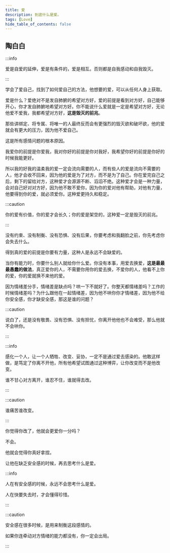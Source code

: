 ```yaml
---
title: 爱
description: 到底什么是爱。
tags: [Love]
hide_table_of_contents: false
---
```


## 陶白白

:::info

爱是自爱的延伸，爱是有条件的，爱是相互。否则都是自我感动和自我毁灭。

:::

学会了爱自己，找到了如何爱自己的方法，他想要的爱，可以从任何人身上获取。

爱是什么？爱绝对不是发自肺腑的希望对方好，爱的前提是看到对方好，自己能够开心，你才发自肺腑地希望对方好。你不能说什么爱就是一定是希望对方好，无论他爱不爱我，我都希望对方好，**这是毁灭的前兆**。

那些讲绑定、将专属、将唯一的人最终反而会有更强烈的毁灭欲和破坏欲，他的爱就会有更大的压力，因为他不爱自己。

这是所有感情问题的根本原因。

我爱你的前提是你爱我，我对你好的前提是你对我好，我希望你好的前提是你好的时候我能更好。

所以我的好我的温柔我的爱一定会流向需要的人，而有些人的爱是流向不需要的人，他才会收不回来，因为他的爱是为了对方，而不是为了自己。你在爱完自己之后，剩下的留给对方，这种爱才会源源不断、滔滔不绝。这种爱才会是一种力量，会对自己好对对方好，因为他不敢不爱你，因为你的爱对他有帮助，对他有力量，他要得到你的爱，就必须爱你。这种爱更持久和稳定。

:::caution

你的爱有价值，你的爱才会长久；你的爱是架空的，这种爱一定是毁灭的前兆。

:::

没有约束、没有制衡、没有恐惧、没有后果，你要考虑和我翻脸之前，你先考虑你会失去什么。

得到真的爱的前提是你要有力量，这种人是永远不会缺爱的。

当你有能力时，你要什么别人就给你什么爱。你没有本事，用爱去换爱，**这是最最最愚蠢的做法**，真正爱你的人，不需要你用你的爱去换，不爱你的人，他看不上你的爱，你的爱就换不来他的爱。

因为情绪差分手，情绪差是缺点吗？哄一下不就好了。你整天都情绪差吗？工作的时候情绪差吗？为什么跟他在一起情绪差，因为他不哄你你才情绪差，因为他不给你安全感，你才缺安全感，那这是谁的问题？

:::caution

说白了，还是没有敬畏、没有恐惧、没有担忧，你离开他他也不会难受，那么他就不会哄你。

:::

:::info

感化一个人，让一个人牺牲、改变、妥协，一定不是通过爱去感染的。他敢这样做，是笃定了你离不开他，所有他希望试图通过这种博弈，让你改变而不是他改变。

谁不甘心对方离开，谁忍不住，谁就得去改。

:::

:::caution

谁痛苦谁改变。

:::

你觉得你改了，他就会更爱你一分吗？

不会。

他就会觉得你真好拿捏。

让他在缺乏安全感的时候，再去思考什么是爱。

:::info

人在有安全感的时候，永远不会思考什么是爱。

人在快要失去时，才会懂得珍惜。

:::

:::caution

安全感在很多时候，是用来制衡这段感情的。

如果你连牵动对方情绪的能力都没有，你一定会出局。

:::
